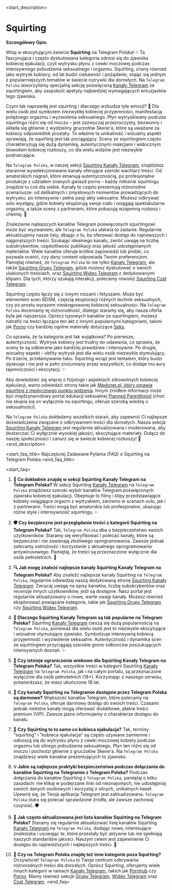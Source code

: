 <start_description>
# Squirting

**Szczegółowy Opis:**

Witaj w ekscytującym świecie **Squirting** na Telegram Polska! 💦 Ta fascynująca i często dyskutowana kategoria odnosi się do zjawiska kobiecej ejakulacji, czyli wytrysku płynu z cewki moczowej podczas intensywnego pobudzenia seksualnego i orgazmu. Squirting, znany również jako wytrysk kobiecy, od lat budzi ciekawość i pożądanie, stając się jednym z popularniejszych tematów w świecie rozrywki dla dorosłych. Na `Telegram Polska` stworzyliśmy specjalną sekcję poświęconą [Kanały Telegram](/kanaly/) ze squirtingiem, aby zaspokoić apetyty najbardziej wymagających entuzjastów tego zjawiska.

Czym tak naprawdę jest squirting i dlaczego wzbudza tyle emocji? 🤔 Dla wielu osób jest symbolem niezwykłej kobiecej przyjemności, manifestacją potężnego orgazmu i wyzwolenia seksualnego. Płyn wytryskiwany podczas squirtingu różni się od moczu – jest zazwyczaj przezroczysty, bezwonny i składa się głównie z wydzieliny gruczołów Skene'a, które są uważane za kobiecy odpowiednik prostaty. To właśnie ta unikalność i wizualny aspekt sprawiają, że squirting jest tak pociągający. Sceny ze squirtingiem często charakteryzują się dużą dynamiką, autentycznymi reakcjami i widocznym dowodem kobiecej rozkoszy, co dla wielu widzów jest niezwykle podniecające.

Na `Telegram Polska`, w naszej sekcji [Squirting Kanały Telegram](/kanaly/wytrysk-kobiecy/), znajdziesz starannie wyselekcjonowane kanały oferujące szeroki wachlarz treści. Od amatorskich nagrań, które emanują autentycznością, po profesjonalne produkcje z udziałem znanych gwiazd porno – każdy miłośnik squirtingu znajdzie tu coś dla siebie. Kanały te często prezentują różnorodne scenariusze: od delikatnych i zmysłowych momentów prowadzących do wytrysku, po intensywne i pełne pasji akty seksualne. Możesz odkrywać solo występy, gdzie kobiety eksplorują swoje ciało i osiągają spektakularne orgazmy, a także sceny z partnerami, które pokazują wzajemną rozkosz i chemię. 🚀

Znalezienie najlepszych kanałów Telegram poświęconych squirtingowi może być wyzwaniem, ale `Telegram Polska` ułatwia to zadanie. Regularnie aktualizujemy nasze listy, dbając o to, by oferować dostęp do najnowszych i najgorętszych treści. Szukając idealnego kanału, zwróć uwagę na liczbę subskrybentów, częstotliwość publikacji oraz jakość udostępnianych materiałów. Wiele kanałów oferuje krótkie zapowiedzi lub próbki, co pozwala ocenić, czy dany content odpowiada Twoim preferencjom. Pamiętaj również, że `Telegram Polska` to nie tylko [Kanały Telegram](/kanaly/), ale także [Squirting Grupy Telegram](/grupy/wytrysk-kobiecy/), gdzie możesz dyskutować o swoich ulubionych treściach, oraz [Squirting Wideo Telegram](/wideo/wytrysk-kobiecy/) z dedykowanymi klipami. Dla tych, którzy szukają interakcji, polecamy również [Squirting Czat Telegram](/czat/wytrysk-kobiecy/).

Squirting często łączy się z innymi niszami i fetyszami. Może być elementem scen BDSM, częścią eksploracji różnych technik seksualnych, czy po prostu wyrazem nieskrępowanej kobiecej seksualności. Na `Telegram Polska` doceniamy tę różnorodność, dlatego staramy się, aby nasza oferta była jak najszersza. Oprócz typowych kanałów ze squirtingiem, możesz natrafić na treści łączące ten akt z innymi popularnymi kategoriami, takimi jak [Porno](/kanaly/porno/) czy bardziej ogólne materiały dotyczące [Seks](/kanaly/seks/).

Co sprawia, że ta kategoria jest tak wyjątkowa? Po pierwsze, autentyczność. Wytrysk kobiecy jest trudny do udawania, co sprawia, że sceny te są odbierane jako bardziej prawdziwe i intensywne. Po drugie, wizualny aspekt – obfity wytrysk jest dla wielu osób niezwykle stymulujący. Po trzecie, przełamywanie tabu. Squirting wciąż jest tematem, który budzi dyskusje i nie jest w pełni zrozumiany przez wszystkich, co dodaje mu aury tajemniczości i ekscytacji. ✨

Aby dowiedzieć się więcej o fizjologii i aspektach zdrowotnych kobiecej ejakulacji, warto odwiedzić strony takie jak [Medonet.pl, który omawia squirting z medycznego punktu widzenia](https://www.medonet.pl/seks/seks-bez-tajemnic,squirting---co-to-jest--jak-wyglada--czy-kazda-kobieta-moze-go-doswiadczyc-,artykul,31932814.html). Innym źródłem informacji może być międzynarodowy portal edukacji seksualnej [Planned Parenthood](https://www.plannedparenthood.org/learn/sex-and-relationships) (choć nie skupia się on wyłącznie na squirtingu, oferuje szeroką wiedzę o seksualności).

Na `Telegram Polska` dokładamy wszelkich starań, aby zapewnić Ci najlepsze doświadczenia związane z odkrywaniem treści dla dorosłych. Nasza sekcja [Squirting Kanały Telegram](/kanaly/wytrysk-kobiecy/) jest regularnie aktualizowana i moderowana, aby dostarczać Ci wyłącznie wysokiej jakości, ekscytujące materiały. Dołącz do naszej społeczności i zanurz się w świecie kobiecej rozkoszy! 🍑
<end_description>

<start_faq_title>
Najczęściej Zadawane Pytania (FAQ) o Squirting na Telegram Polska
<end_faq_title>

<start_faq>
1. **🤔 Co dokładnie znajdę w sekcji Squirting Kanały Telegram na Telegram Polska?**
W sekcji Squirting [Kanały Telegram](/kanaly/) na `Telegram Polska` znajdziesz szeroki wybór kanałów Telegram poświęconych zjawisku kobiecej ejakulacji. Obejmuje to filmy i klipy przedstawiające kobiety osiągające orgazm z wytryskiem, zarówno w scenach solo, jak i z partnerami. Treści mogą być amatorskie lub profesjonalne, ukazując różne style i intensywność squirtingu. 💦

2. **🛡️ Czy bezpieczne jest przeglądanie treści z kategorii Squirting na Telegram Polska?**
Tak, `Telegram Polska` dba o bezpieczeństwo swoich użytkowników. Staramy się weryfikować i polecać kanały, które są bezpieczne i nie zawierają złośliwego oprogramowania. Zawsze jednak zalecamy ostrożność i korzystanie z aktualnego oprogramowania antywirusowego. Pamiętaj, że treści są przeznaczone wyłącznie dla osób pełnoletnich. 🔞

3. **🔍 Jak mogę znaleźć najlepsze kanały Squirting Kanały Telegram na Telegram Polska?**
Aby znaleźć najlepsze kanały Squirting na `Telegram Polska`, regularnie odwiedzaj naszą dedykowaną stronę [Squirting Kanały Telegram](/kanaly/wytrysk-kobiecy/). Zwracaj uwagę na opisy kanałów, liczbę subskrybentów oraz recenzje innych użytkowników, jeśli są dostępne. Nasz portal jest regularnie aktualizowany o nowe, warte uwagi kanały. Możesz również eksplorować powiązane kategorie, takie jak [Squirting Grupy Telegram](/grupy/wytrysk-kobiecy/) czy [Squirting Wideo Telegram](/wideo/wytrysk-kobiecy/).

4. **🌟 Dlaczego Squirting Kanały Telegram są tak popularne na Telegram Polska?**
Squirting [Kanały Telegram](/kanaly/) cieszą się dużą popularnością na `Telegram Polska`, ponieważ dla wielu osób jest to niezwykle ekscytujące i wizualnie stymulujące zjawisko. Symbolizuje intensywną kobiecą przyjemność i wyzwolenie seksualne. Autentyczność i dynamika scen ze squirtingiem przyciągają szerokie grono odbiorców poszukujących intensywnych doznań. ✨

5. **🔞 Czy istnieje ograniczenie wiekowe dla Squirting Kanały Telegram na Telegram Polska?**
Tak, wszystkie treści w kategorii Squirting [Kanały Telegram](/kanaly/) na `Telegram Polska`, jak i na całym portalu, są przeznaczone wyłącznie dla osób pełnoletnich (18+). Korzystając z naszego serwisu, potwierdzasz, że masz ukończone 18 lat.

6. **💸 Czy kanały Squirting na Telegramie dostępne przez Telegram Polska są darmowe?**
Większość kanałów Telegram, które polecamy na `Telegram Polska`, oferuje darmowy dostęp do swoich treści. Czasami jednak niektóre kanały mogą oferować dodatkowe, płatne treści premium (VIP). Zawsze jasno informujemy o charakterze dostępu do kanału.

7. **🧐 Czy Squirting to to samo co kobieca ejakulacja?**
Tak, terminy "squirting" i "kobieca ejakulacja" są często używane zamiennie i odnoszą się do wytrysku płynu z cewki moczowej kobiety podczas orgazmu lub silnego pobudzenia seksualnego. Płyn ten różni się od moczu i pochodzi głównie z gruczołów Skene'a. Na `Telegram Polska` znajdziesz wiele kanałów prezentujących to zjawisko.

8. **💡 Jakie są najlepsze praktyki bezpieczeństwa podczas dołączania do kanałów Squirting na Telegramie z Telegram Polska?**
Podczas dołączania do kanałów Squirting z `Telegram Polska`, pamiętaj o kilku zasadach: nie klikaj w podejrzane linki od nieznajomych, nie udostępniaj swoich danych osobowych i korzystaj z silnych, unikalnych haseł. Upewnij się, że Twoja aplikacja Telegram jest zaktualizowana. `Telegram Polska` stara się polecać sprawdzone źródła, ale zawsze zachowaj czujność. 🛡️

9. **🔄 Jak często aktualizowana jest lista kanałów Squirting na Telegram Polska?**
Staramy się regularnie aktualizować listę kanałów Squirting [Kanały Telegram](/kanaly/) na `Telegram Polska`, dodając nowe, interesujące znaleziska i usuwając te, które przestały być aktywne lub nie spełniają naszych standardów jakości. Naszym celem jest zapewnienie Ci dostępu do najświeższych i najlepszych treści. 🚀

10. **🤔 Czy na Telegram Polska znajdę też inne kategorie poza Squirting?**
Oczywiście! `Telegram Polska` to Twoje centrum odkrywania różnorodnych treści dla dorosłych. Oprócz Squirting, oferujemy wiele innych kategorii w ramach [Kanały Telegram](/kanaly/), takich jak [Pornhub](/kanaly/pornhub/) czy [Porno](/kanaly/porno/). Mamy również sekcje [Grupy Telegram](/grupy/), [Wideo Telegram](/wideo/) oraz [Czat Telegram](/czat/).
<end_faq>